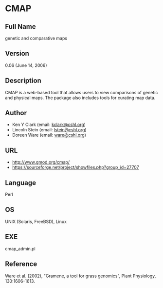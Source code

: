 # CMAP

## Full Name
genetic and comparative maps

## Version
0.06 (June 14, 2006)

## Description
CMAP is a web-based tool that allows users to view comparisons of genetic and physical maps. The package also includes tools for curating map data.

## Author
* Ken Y Clark (email: kclark@cshl.org)
* Lincoln Stein (email: lstein@cshl.org)
* Doreen Ware (email: ware@cshl.org)

## URL
* http://www.gmod.org/cmap/
* https://sourceforge.net/project/showfiles.php?group_id=27707

## Language
Perl

## OS
UNIX (Solaris, FreeBSD), Linux

## EXE
cmap_admin.pl

## Reference
Ware et al. (2002), "Gramene, a tool for grass genomics", Plant Physiology, 130:1606-1613.